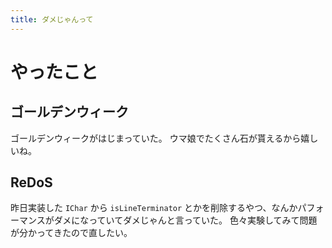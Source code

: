 ```yaml
---
title: ダメじゃんって
---
```


# やったこと

## ゴールデンウィーク

ゴールデンウィークがはじまっていた。
ウマ娘でたくさん石が貰えるから嬉しいね。

## ReDoS

昨日実装した `IChar` から `isLineTerminator` とかを削除するやつ、なんかパフォーマンスがダメになっていてダメじゃんと言っていた。
色々実験してみて問題が分かってきたので直したい。
